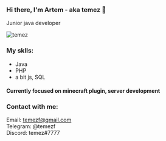 ### Hi there, I'm Artem - aka temez 👋 

Junior java developer
<p align="left"> <img src="https://komarev.com/ghpvc/?username=temez&label=Profile%20views&color=0e75b6&style=flat" alt="temez" /> </p>

### My sklls:

- Java
- PHP
- a bit js, SQL

#### Currently focused on minecraft plugin, server development

### Contact with me:
  
Email: temezf@gmail.com<br/>
Telegram: @temezf<br/>
Discord: temez#7777



